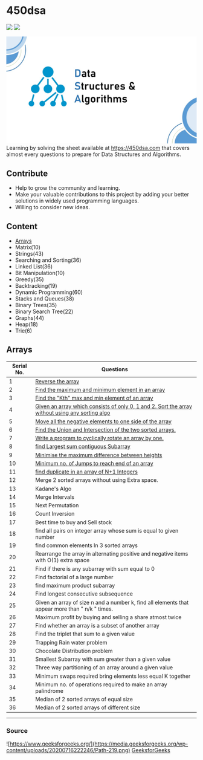 # 450dsa
![](https://badgen.net/badge/work-in/:progress/blue) ![](https://badgen.net/github/stars/iankityadav/450dsa)

![](.img/dsa.jpg)
Learning by solving the sheet available at https://450dsa.com that covers almost every questions to prepare for Data Structures and Algorithms.

## Contribute
- Help to grow the community and learning.
- Make your valuable contributions to this project by adding your better solutions in widely used programming languages.
- Willing to consider new ideas.

## Content
- [Arrays](#arrays)
- Matrix(10)
- Strings(43)
- Searching and Sorting(36)
- Linked List(36)
- Bit Manipulation(10)
- Greedy(35)
- Backtracking(19)
- Dynamic Programming(60)
- Stacks and Queues(38)
- Binary Trees(35)
- Binary Search Tree(22)
- Graphs(44)
- Heap(18)
- Trie(6)

## Arrays
Serial No. | Questions
| --- | ----------- |
1 | [Reverse the array](Array/1-Reverse)
2 | [Find the maximum and minimum element in an array](Array/2-Max%20and%20Min%20in%20Array)
3 | [Find the "Kth" max and min element of an array](Array/3-Kth%20Max%20and%20Min%20in%20Array)
4 | [Given an array which consists of only 0, 1 and 2. Sort the array without using any sorting algo](Array/4-Sort%20Array%20of%200%201%202)
5 | [Move all the negative elements to one side of the array](Array/5-Move%20Negative%20Elements%20of%20Array)
6 | [Find the Union and Intersection of the two sorted arrays.](Array/6-Union%20and%20Intersection%20of%202%20Arrays)
7 | [Write a program to cyclically rotate an array by one.](Array/7-Rotate%20Array)
8 | [find Largest sum contiguous Subarray](Array/8-Largest%20Sum%20Contiguous%20Subarray)
9 | [Minimise the maximum difference between heights](Array/9-Minimize%20Difference)
10 | [Minimum no. of Jumps to reach end of an array](Array/10%20-%20Minimum%20Jumps%20to%20Reach%20End)
11 | [find duplicate in an array of N+1 Integers](Array/11%20-%20Duplicate%20in%20Array)
12 | Merge 2 sorted arrays without using Extra space.
13 | Kadane's Algo
14 | Merge Intervals
15 | Next Permutation
16 | Count Inversion
17 | Best time to buy and Sell stock
18 | find all pairs on integer array whose sum is equal to given number
19 | find common elements In 3 sorted arrays
20 | Rearrange the array in alternating positive and negative items with O(1) extra space
21 | Find if there is any subarray with sum equal to 0
22 | Find factorial of a large number
23 | find maximum product subarray
24 | Find longest consecutive subsequence
25 | Given an array of size n and a number k, find all elements that appear more than " n/k " times.
26 | Maximum profit by buying and selling a share atmost twice
27 | Find whether an array is a subset of another array
28 | Find the triplet that sum to a given value
29 | Trapping Rain water problem
30 | Chocolate Distribution problem
31 | Smallest Subarray with sum greater than a given value
32 | Three way partitioning of an array around a given value
33 | Minimum swaps required bring elements less equal K together
34 | Minimum no. of operations required to make an array palindrome
35 | Median of 2 sorted arrays of equal size
36 | Median of 2 sorted arrays of different size

---

### Source 
![https://www.geeksforgeeks.org/](https://media.geeksforgeeks.org/wp-content/uploads/20200716222246/Path-219.png) [GeeksforGeeks](https://www.geeksforgeeks.org/)